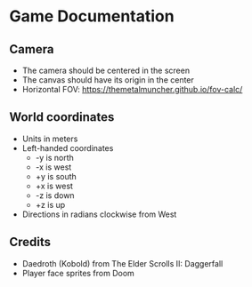 # Game Documentation

## Camera

* The camera should be centered in the screen
* The canvas should have its origin in the center
* Horizontal FOV: https://themetalmuncher.github.io/fov-calc/

## World coordinates

* Units in meters
* Left-handed coordinates
  * -y is north
  * -x is west
  * +y is south
  * +x is west
  * -z is down
  * +z is up
* Directions in radians clockwise from West

## Credits

* Daedroth (Kobold) from The Elder Scrolls II: Daggerfall
* Player face sprites from Doom